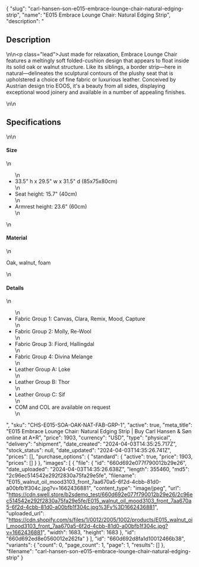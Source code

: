 {
  "slug": "carl-hansen-son-e015-embrace-lounge-chair-natural-edging-strip",
  "name": "E015 Embrace Lounge Chair: Natural Edging Strip",
  "description": "<h2>Description</h2>\n<!-- split -->\n<p class=\"lead\">Just made for relaxation, Embrace Lounge Chair features a meltingly soft folded-cushion design that appears to float inside its solid oak or walnut structure. Like its siblings, a border strip—here in natural—delineates the sculptural contours of the plushy seat that is upholstered a choice of fine fabric or luxurious leather. Conceived by Austrian design trio EOOS, it's a beauty from all sides, displaying exceptional wood joinery and available in a number of appealing finishes.</p>\n<!-- split -->\n<h2>Specifications</h2>\n<!-- split -->\n<h4>Size</h4>\n<ul>\n<li>33.5\" h x 29.5\" w x 31.5\" d (85x75x80cm)</li>\n<li>Seat height: 15.7\" (40cm)</li>\n<li>Armrest height: 23.6\" (60cm)</li>\n</ul>\n<h4>Material</h4>\n<p>Oak, walnut, foam</p>\n<h4>Details</h4>\n<ul>\n<li>Fabric Group 1: Canvas, Clara, Remix, Mood, Capture</li>\n<li>Fabric Group 2: Molly, Re-Wool</li>\n<li>Fabric Group 3: Fiord, Hallingdal</li>\n<li>Fabric Group 4: Divina Melange</li>\n<li>Leather Group A: Loke</li>\n<li>Leather Group B: Thor</li>\n<li>Leather Group C: Sif</li>\n<li>COM and COL are available on request</li>\n</ul>",
  "sku": "CHS-E015-SOA-OAK-NAT-FAB-GRP-1",
  "active": true,
  "meta_title": "E015 Embrace Lounge Chair: Natural Edging Strip | Buy Carl Hansen & Søn online at A+R",
  "price": 1903,
  "currency": "USD",
  "type": "physical",
  "delivery": "shipment",
  "date_created": "2024-04-03T14:35:25.717Z",
  "stock_status": null,
  "date_updated": "2024-04-03T14:35:26.741Z",
  "prices": [],
  "purchase_options": {
    "standard": {
      "active": true,
      "price": 1903,
      "prices": []
    }
  },
  "images": [
    {
      "file": {
        "id": "660d692e077f790012b29e26",
        "date_uploaded": "2024-04-03T14:35:26.638Z",
        "length": 355460,
        "md5": "2c96ec514542e292f2830a75fa29e5fe",
        "filename": "E015_walnut_oil_mood3103_front_7aa670a5-6f2d-4cbb-81d0-a00bfb1f304c.jpg?v=1662436881",
        "content_type": "image/jpeg",
        "url": "https://cdn.swell.store/b2sdemo_test/660d692e077f790012b29e26/2c96ec514542e292f2830a75fa29e5fe/E015_walnut_oil_mood3103_front_7aa670a5-6f2d-4cbb-81d0-a00bfb1f304c.jpg%3Fv%3D1662436881",
        "uploaded_url": "https://cdn.shopify.com/s/files/1/0012/2005/1002/products/E015_walnut_oil_mood3103_front_7aa670a5-6f2d-4cbb-81d0-a00bfb1f304c.jpg?v=1662436881",
        "width": 1683,
        "height": 1683
      },
      "id": "660d692ed8e0560012e262fa"
    }
  ],
  "id": "660d692d8fa1d10012466b38",
  "variants": {
    "count": 0,
    "page_count": 1,
    "page": 1,
    "results": []
  },
  "filename": "carl-hansen-son-e015-embrace-lounge-chair-natural-edging-strip"
}